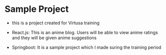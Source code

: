 # Sample Project
- this is a project created for Virtusa training

- React.js: This is an anime blog. Users will be able to view anime ratings and they will be given anime suggestions
- Springboot: It is a sample project which I made suring the training period
